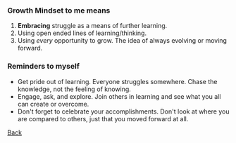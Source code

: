 ### Growth Mindset to me means
1. **Embracing** struggle as a means of further learning.
2. Using open ended lines of learning/thinking.
3. Using *every* opportunity to grow. The idea of always evolving or moving forward.

### Reminders to myself
- Get pride out of learning. Everyone struggles somewhere. Chase the knowledge, not the feeling of knowing.
- Engage, ask, and explore. Join others in learning and see what you all can create or overcome.
- Don't forget to celebrate your accomplishments. Don't look at where you are compared to others, just that you moved forward at all.

[Back](README.md)